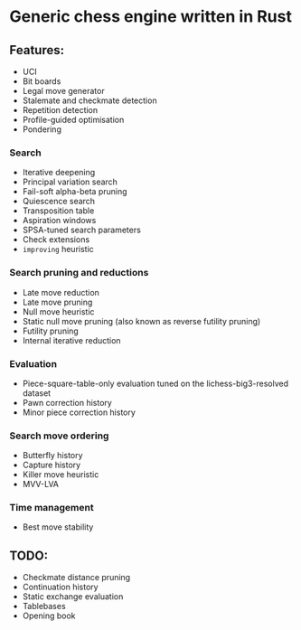 # Generic chess engine written in Rust

## Features:
- UCI
- Bit boards
- Legal move generator
- Stalemate and checkmate detection
- Repetition detection
- Profile-guided optimisation
- Pondering

### Search
- Iterative deepening
- Principal variation search
- Fail-soft alpha-beta pruning
- Quiescence search
- Transposition table
- Aspiration windows
- SPSA-tuned search parameters
- Check extensions
- `improving` heuristic

### Search pruning and reductions
- Late move reduction
- Late move pruning
- Null move heuristic
- Static null move pruning (also known as reverse futility pruning)
- Futility pruning
- Internal iterative reduction

### Evaluation
- Piece-square-table-only evaluation tuned on the lichess-big3-resolved dataset
- Pawn correction history
- Minor piece correction history

### Search move ordering
- Butterfly history
- Capture history
- Killer move heuristic
- MVV-LVA

### Time management
- Best move stability

## TODO:
- Checkmate distance pruning
- Continuation history
- Static exchange evaluation
- Tablebases
- Opening book
